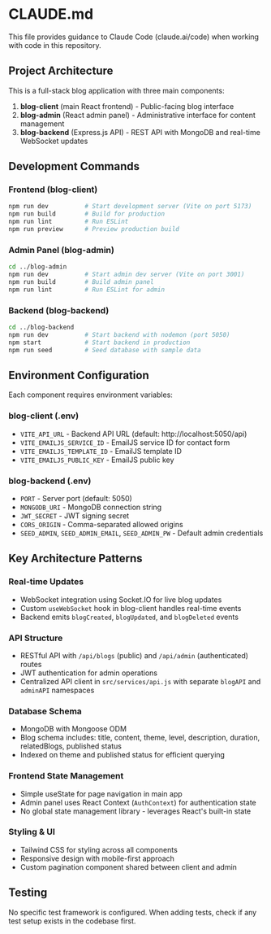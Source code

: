 # CLAUDE.md

This file provides guidance to Claude Code (claude.ai/code) when working with code in this repository.

## Project Architecture

This is a full-stack blog application with three main components:

1. **blog-client** (main React frontend) - Public-facing blog interface
2. **blog-admin** (React admin panel) - Administrative interface for content management
3. **blog-backend** (Express.js API) - REST API with MongoDB and real-time WebSocket updates

## Development Commands

### Frontend (blog-client)
```bash
npm run dev          # Start development server (Vite on port 5173)
npm run build        # Build for production
npm run lint         # Run ESLint
npm run preview      # Preview production build
```

### Admin Panel (blog-admin)
```bash
cd ../blog-admin
npm run dev          # Start admin dev server (Vite on port 3001)
npm run build        # Build admin panel
npm run lint         # Run ESLint for admin
```

### Backend (blog-backend)
```bash
cd ../blog-backend
npm run dev          # Start backend with nodemon (port 5050)
npm start            # Start backend in production
npm run seed         # Seed database with sample data
```

## Environment Configuration

Each component requires environment variables:

### blog-client (.env)
- `VITE_API_URL` - Backend API URL (default: http://localhost:5050/api)
- `VITE_EMAILJS_SERVICE_ID` - EmailJS service ID for contact form
- `VITE_EMAILJS_TEMPLATE_ID` - EmailJS template ID
- `VITE_EMAILJS_PUBLIC_KEY` - EmailJS public key

### blog-backend (.env)
- `PORT` - Server port (default: 5050)
- `MONGODB_URI` - MongoDB connection string
- `JWT_SECRET` - JWT signing secret
- `CORS_ORIGIN` - Comma-separated allowed origins
- `SEED_ADMIN`, `SEED_ADMIN_EMAIL`, `SEED_ADMIN_PW` - Default admin credentials

## Key Architecture Patterns

### Real-time Updates
- WebSocket integration using Socket.IO for live blog updates
- Custom `useWebSocket` hook in blog-client handles real-time events
- Backend emits `blogCreated`, `blogUpdated`, and `blogDeleted` events

### API Structure
- RESTful API with `/api/blogs` (public) and `/api/admin` (authenticated) routes
- JWT authentication for admin operations
- Centralized API client in `src/services/api.js` with separate `blogAPI` and `adminAPI` namespaces

### Database Schema
- MongoDB with Mongoose ODM
- Blog schema includes: title, content, theme, level, description, duration, relatedBlogs, published status
- Indexed on theme and published status for efficient querying

### Frontend State Management
- Simple useState for page navigation in main app
- Admin panel uses React Context (`AuthContext`) for authentication state
- No global state management library - leverages React's built-in state

### Styling & UI
- Tailwind CSS for styling across all components
- Responsive design with mobile-first approach
- Custom pagination component shared between client and admin

## Testing

No specific test framework is configured. When adding tests, check if any test setup exists in the codebase first.